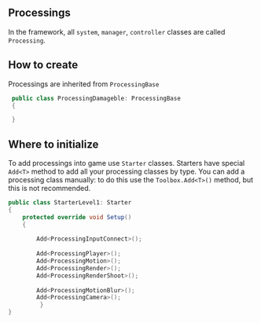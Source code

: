 ## Processings

In the framework, all ```system```, ```manager```, ```controller``` classes are called ```Processing```.
 
## How to create

Processings are inherited from ```ProcessingBase```

```csharp
 public class ProcessingDamageble: ProcessingBase
 {

 }
```
## Where to initialize
To add processings into game use ```Starter``` classes. 
Starters have special ```Add<T>``` method to add all your processing classes by type.  You can add a processing class manually: to do this use the ```Toolbox.Add<T>()``` method, but this is not recommended. 
```csharp
public class StarterLevel1: Starter
{
	protected override void Setup()
	{
		 
		Add<ProcessingInputConnect>();
 
		Add<ProcessingPlayer>();
		Add<ProcessingMotion>();
		Add<ProcessingRender>();
		Add<ProcessingRenderShoot>();
		
		Add<ProcessingMotionBlur>();
		Add<ProcessingCamera>();
         }
}
```





